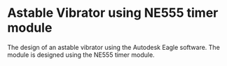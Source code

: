 # Astable Vibrator using NE555 timer module
The design of an astable vibrator using the Autodesk Eagle software. The module is designed using the NE555 timer module.

